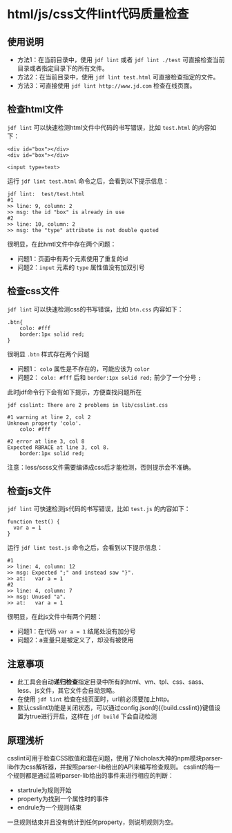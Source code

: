 # html/js/css文件lint代码质量检查

## 使用说明

* 方法1：在当前目录中，使用 `jdf lint` 或者 `jdf lint ./test` 可直接检查当前目录或者指定目录下的所有文件。
* 方法2：在当前目录中，使用 `jdf lint test.html` 可直接检查指定的文件。
* 方法3：可直接使用 `jdf lint http://www.jd.com` 检查在线页面。

## 检查html文件

`jdf lint` 可以快速检测html文件中代码的书写错误，比如 `test.html` 的内容如下：

    <div id="box"></div>
    <div id="box"></div>
    
    <input type=text>

运行 `jdf lint test.html` 命令之后，会看到以下提示信息：

    jdf lint:  test/test.html
    #1
    >> line: 9, column: 2
    >> msg: the id "box" is already in use
    #2
    >> line: 10, column: 2
    >> msg: the "type" attribute is not double quoted

很明显，在此hmtl文件中存在两个问题：

* 问题1：页面中有两个元素使用了重复的id
* 问题2：`input` 元素的 `type` 属性值没有加双引号

## 检查css文件

`jdf lint` 可以快速检测css的书写错误，比如 `btn.css` 内容如下：
    
    .btn{
        colo: #fff
        border:1px solid red;
    }

很明显 `.btn` 样式存在两个问题

* 问题1： `colo` 属性是不存在的，可能应该为 `color`
* 问题2： `colo: #fff` 后和 `border:1px solid red;` 前少了一个分号 `;`

此时jdf命令行下会有如下提示，方便查找问题所在

    jdf csslint: There are 2 problems in lib/csslint.css

    #1 warning at line 2, col 2
    Unknown property 'colo'.
        colo: #fff

    #2 error at line 3, col 8
    Expected RBRACE at line 3, col 8.
        border:1px solid red;

注意：less/scss文件需要编译成css后才能检测，否则提示会不准确。

## 检查js文件

`jdf lint` 可快速检测js代码的书写错误，比如 `test.js` 的内容如下：

    function test() {
      var a = 1
    }

运行 `jdf lint test.js` 命令之后，会看到以下提示信息：

    #1
    >> line: 4, column: 12
    >> msg: Expected ";" and instead saw "}".
    >> at:   var a = 1
    #2
    >> line: 4, column: 7
    >> msg: Unused "a".
    >> at:   var a = 1
很明显，在此js文件中有两个问题：

* 问题1：在代码 `var a = 1` 结尾处没有加分号
* 问题2：a变量只是被定义了，却没有被使用

## 注意事项

* 此工具会自动**递归检查**指定目录中所有的html、vm、tpl、css、sass、less、js文件，其它文件会自动忽略。
* 在使用 `jdf lint` 检查在线页面时，url前必须要加上http。
* 默认csslint功能是关闭状态，可以通过config.json的{{build.csslint}}键值设置为true进行开启，这样在 `jdf build` 下会自动检测

## 原理浅析

csslint可用于检查CSS取值和潜在问题，使用了Nicholas大神的npm模块parser-lib作为css解析器，并按照parser-lib给出的API来编写检查规则。
csslint的每一个规则都是通过监听parser-lib给出的事件来进行相应的判断：

* startrule为规则开始
* property为找到一个属性时的事件 
* endrule为一个规则结束

一旦规则结束并且没有统计到任何property，则说明规则为空。
